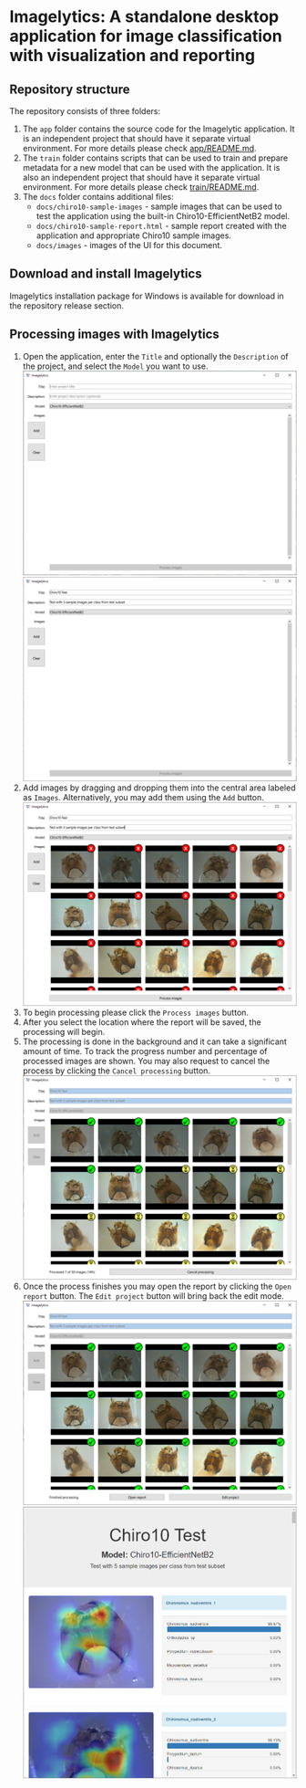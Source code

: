 # Imagelytics: A standalone desktop application for image classification with visualization and reporting

## Repository structure
The repository consists of three folders:
1) The <code>app</code> folder contains the source code for the Imagelytic application. It is an independent project that should have it separate virtual environment. For more details please check [app/README.md](app/README.md).
2) The <code>train</code> folder contains scripts that can be used to train and prepare metadata for a new model that can be used with the application. It is also an independent project that should have it separate virtual environment. For more details please check [train/README.md](train/README.md).
3) The <code>docs</code> folder contains additional files: 
   - <code>docs/chiro10-sample-images</code> - sample images that can be used to test the application using the built-in Chiro10-EfficientNetB2 model.
   - <code>docs/chiro10-sample-report.html</code> - sample report created with the application and appropriate Chiro10 sample images.
   - <code>docs/images</code> - images of the UI for this document.

## Download and install Imagelytics
Imagelytics installation package for Windows is available for download in the repository release section.

## Processing images with Imagelytics
1) Open the application, enter the <code>Title</code> and optionally the <code>Description</code> of the project, and select the <code>Model</code> you want to use.
![imagelytics1.png](docs/images/imagelytics1.png)
![imagelytics2.png](docs/images/imagelytics2.png)
2) Add images by dragging and dropping them into the central area labeled as <code>Images</code>. Alternatively, you may add them using the <code>Add</code> button. 
![imagelytics3.png](docs/images/imagelytics3.png)
3) To begin processing please click the <code>Process images</code> button. 
4) After you select the location where the report will be saved, the processing will begin.
5) The processing is done in the background and it can take a significant amount of time. To track the progress number and percentage of processed images are shown. You may also request to cancel the process by clicking the <code>Cancel processing</code> button.
![imagelytics4.png](docs/images/imagelytics4.png)
6) Once the process finishes you may open the report by clicking the <code>Open report</code> button. The <code>Edit project</code> button will bring back the edit mode.
![imagelytics5.png](docs/images/imagelytics5.png)
![imagelytics6.png](docs/images/imagelytics6.png)
